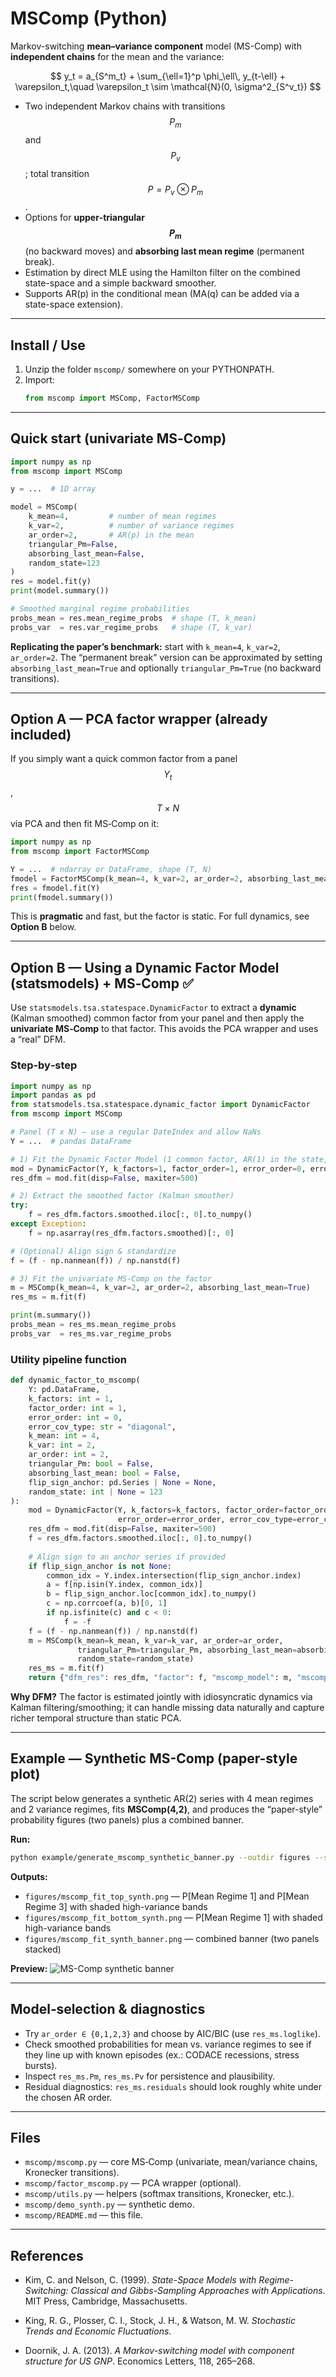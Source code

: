 # MSComp (Python)

Markov-switching **mean–variance component** model (MS-Comp) with **independent chains** for the mean and the variance:

$$
y_t = a_{S^m_t} + \sum_{\ell=1}^p \phi_\ell\, y_{t-\ell} + \varepsilon_t,\quad \varepsilon_t \sim \mathcal{N}(0, \sigma^2_{S^v_t})
$$

- Two independent Markov chains with transitions $$P_m$$ and $$P_v$$; total transition $$P = P_v \otimes P_m$$.
- Options for **upper‑triangular $$P_m$$** (no backward moves) and **absorbing last mean regime** (permanent break).
- Estimation by direct MLE using the Hamilton filter on the combined state-space and a simple backward smoother.
- Supports AR(p) in the conditional mean (MA(q) can be added via a state-space extension).

---

## Install / Use

1. Unzip the folder `mscomp/` somewhere on your PYTHONPATH.
2. Import:
   ```python
   from mscomp import MSComp, FactorMSComp
   ```

---

## Quick start (univariate MS‑Comp)

```python
import numpy as np
from mscomp import MSComp

y = ...  # 1D array

model = MSComp(
    k_mean=4,         # number of mean regimes
    k_var=2,          # number of variance regimes
    ar_order=2,       # AR(p) in the mean
    triangular_Pm=False,
    absorbing_last_mean=False,
    random_state=123
)
res = model.fit(y)
print(model.summary())

# Smoothed marginal regime probabilities
probs_mean = res.mean_regime_probs  # shape (T, k_mean)
probs_var  = res.var_regime_probs   # shape (T, k_var)
```

**Replicating the paper’s benchmark:** start with `k_mean=4`, `k_var=2`, `ar_order=2`. The “permanent break” version can be approximated by setting `absorbing_last_mean=True` and optionally `triangular_Pm=True` (no backward transitions).

---

## Option A — PCA factor wrapper (already included)

If you simply want a quick common factor from a panel $$Y_{t}$$, $$T×N$$ via PCA and then fit MS‑Comp on it:

```python
import numpy as np
from mscomp import FactorMSComp

Y = ...  # ndarray or DataFrame, shape (T, N)
fmodel = FactorMSComp(k_mean=4, k_var=2, ar_order=2, absorbing_last_mean=True)
fres = fmodel.fit(Y)
print(fmodel.summary())
```

This is **pragmatic** and fast, but the factor is static. For full dynamics, see **Option B** below.

---

## Option B — Using a **Dynamic Factor Model** (statsmodels) + MS‑Comp  ✅

Use `statsmodels.tsa.statespace.DynamicFactor` to extract a **dynamic** (Kalman smoothed) common factor from your panel and then apply the **univariate MS‑Comp** to that factor. This avoids the PCA wrapper and uses a “real” DFM.

### Step‑by‑step

```python
import numpy as np
import pandas as pd
from statsmodels.tsa.statespace.dynamic_factor import DynamicFactor
from mscomp import MSComp

# Panel (T x N) — use a regular DateIndex and allow NaNs
Y = ...  # pandas DataFrame

# 1) Fit the Dynamic Factor Model (1 common factor, AR(1) in the state, diagonal idiosyncratic)
mod = DynamicFactor(Y, k_factors=1, factor_order=1, error_order=0, error_cov_type="diagonal")
res_dfm = mod.fit(disp=False, maxiter=500)

# 2) Extract the smoothed factor (Kalman smoother)
try:
    f = res_dfm.factors.smoothed.iloc[:, 0].to_numpy()
except Exception:
    f = np.asarray(res_dfm.factors.smoothed)[:, 0]

# (Optional) Align sign & standardize
f = (f - np.nanmean(f)) / np.nanstd(f)

# 3) Fit the univariate MS‑Comp on the factor
m = MSComp(k_mean=4, k_var=2, ar_order=2, absorbing_last_mean=True)
res_ms = m.fit(f)

print(m.summary())
probs_mean = res_ms.mean_regime_probs
probs_var  = res_ms.var_regime_probs
```

### Utility pipeline function

```python
def dynamic_factor_to_mscomp(
    Y: pd.DataFrame,
    k_factors: int = 1,
    factor_order: int = 1,
    error_order: int = 0,
    error_cov_type: str = "diagonal",
    k_mean: int = 4,
    k_var: int = 2,
    ar_order: int = 2,
    triangular_Pm: bool = False,
    absorbing_last_mean: bool = False,
    flip_sign_anchor: pd.Series | None = None,
    random_state: int | None = 123
):
    mod = DynamicFactor(Y, k_factors=k_factors, factor_order=factor_order,
                        error_order=error_order, error_cov_type=error_cov_type)
    res_dfm = mod.fit(disp=False, maxiter=500)
    f = res_dfm.factors.smoothed.iloc[:, 0].to_numpy()
    
    # Align sign to an anchor series if provided
    if flip_sign_anchor is not None:
        common_idx = Y.index.intersection(flip_sign_anchor.index)
        a = f[np.isin(Y.index, common_idx)]
        b = flip_sign_anchor.loc[common_idx].to_numpy()
        c = np.corrcoef(a, b)[0, 1]
        if np.isfinite(c) and c < 0:
            f = -f
    f = (f - np.nanmean(f)) / np.nanstd(f)
    m = MSComp(k_mean=k_mean, k_var=k_var, ar_order=ar_order,
               triangular_Pm=triangular_Pm, absorbing_last_mean=absorbing_last_mean,
               random_state=random_state)
    res_ms = m.fit(f)
    return {"dfm_res": res_dfm, "factor": f, "mscomp_model": m, "mscomp_res": res_ms}
```

**Why DFM?** The factor is estimated jointly with idiosyncratic dynamics via Kalman filtering/smoothing; it can handle missing data naturally and capture richer temporal structure than static PCA.

---

## Example — Synthetic MS-Comp (paper-style plot)

The script below generates a synthetic AR(2) series with 4 mean regimes and 2 variance regimes,
fits **MSComp(4,2)**, and produces the “paper-style” probability figures (two panels) plus a combined banner.

**Run:**
```bash
python example/generate_mscomp_synthetic_banner.py --outdir figures --seed 123
```

**Outputs:**
- `figures/mscomp_fit_top_synth.png` — P[Mean Regime 1] and P[Mean Regime 3] with shaded high-variance bands  
- `figures/mscomp_fit_bottom_synth.png` — P[Mean Regime 1] with shaded high-variance bands  
- `figures/mscomp_fit_synth_banner.png` — combined banner (two panels stacked)

**Preview:**
![MS-Comp synthetic banner](figures/mscomp_fit_bottom_synth.png)

---


## Model‑selection & diagnostics

- Try `ar_order ∈ {0,1,2,3}` and choose by AIC/BIC (use `res_ms.loglike`).
- Check smoothed probabilities for mean vs. variance regimes to see if they line up with known episodes (ex.: CODACE recessions, stress bursts).
- Inspect `res_ms.Pm`, `res_ms.Pv` for persistence and plausibility.
- Residual diagnostics: `res_ms.residuals` should look roughly white under the chosen AR order.

---

## Files

- `mscomp/mscomp.py` — core MS‑Comp (univariate, mean/variance chains, Kronecker transitions).
- `mscomp/factor_mscomp.py` — PCA wrapper (optional).
- `mscomp/utils.py` — helpers (softmax transitions, Kronecker, etc.).
- `mscomp/demo_synth.py` — synthetic demo.
- `mscomp/README.md` — this file.

---

## References

- Kim, C. and Nelson, C. (1999). *State-Space Models with Regime-Switching: Classical and Gibbs-Sampling Approaches with Applications*. MIT Press, Cambridge, Massachusetts.

- King, R. G., Plosser, C. I., Stock, J. H., & Watson, M. W. *Stochastic Trends and Economic Fluctuations*.

- Doornik, J. A. (2013). *A Markov-switching model with component structure for US GNP*. Economics Letters, 118, 265–268.